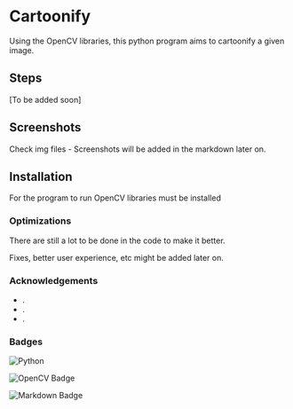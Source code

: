 # Cartoonify

Using the OpenCV libraries, this python program aims to cartoonify a given image.



## Steps

[To be added soon]
## Screenshots

Check img files - Screenshots will be added in the markdown later on.


## Installation

For the program to run OpenCV libraries must be installed
    
### Optimizations

There are still a lot to be done in the code to make it better.

Fixes, better user experience, etc might be added later on.


### Acknowledgements

- .
- .
- .

### Badges

![Python](https://img.shields.io/badge/python-3670A0?style=for-the-badge&logo=python&logoColor=ffdd54) 

![OpenCV Badge](https://img.shields.io/badge/OpenCV-5C3EE8?logo=opencv&logoColor=fff&style=for-the-badge)

![Markdown Badge](https://img.shields.io/badge/Markdown-000?logo=markdown&logoColor=fff&style=for-the-badge)
